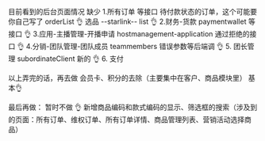 目前看到的后台页面情况
缺少
1.所有订单    等接口  待付款状态的订单，这个可能要你自己写了   orderList  👌
  选品 --starlink--  list 👌
2.财务-货款     paymentwallet 等接口  👌
3.应用-主播管理-开播申请 hostmanagement-application   通过拒绝的接口  👌
4.分销-团队管理-团队成员  teammembers  错误参数等后端调 👌
5. 团长管理  subordinateClient  新的  👌
6. 支付


以上弄完的话，再去做
会员卡、积分的去除（主要集中在客户、商品模块里）  基本👌

最后再做：  暂时不做 👌
新增商品编码和款式编码的显示、筛选框的搜索（涉及到的页面：所有订单、维权订单、所有订单详情、商品管理列表、营销活动选择商品）



